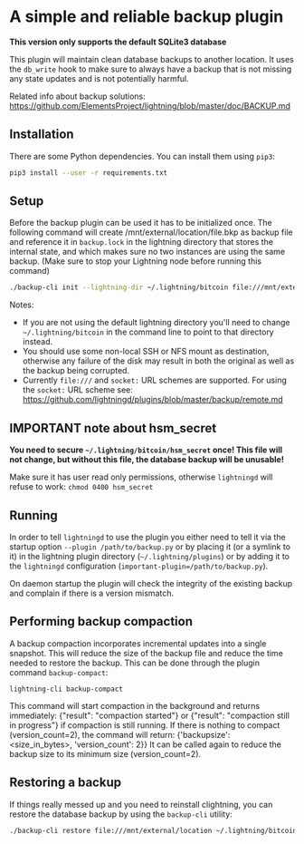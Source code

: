 # A simple and reliable backup plugin

**This version only supports the default SQLite3 database**

This plugin will maintain clean database backups to another location. It uses
the `db_write` hook to make sure to always have a backup that is not missing any
state updates and is not potentially harmful.

Related info about backup solutions: https://github.com/ElementsProject/lightning/blob/master/doc/BACKUP.md

## Installation

There are some Python dependencies. You can install them using `pip3`:

```bash
pip3 install --user -r requirements.txt
```


## Setup

Before the backup plugin can be used it has to be initialized once. The following
command will create /mnt/external/location/file.bkp as backup file and reference it
in `backup.lock` in the lightning directory that stores the internal state, and 
which makes sure no two instances are using the same backup. (Make sure to stop 
your Lightning node before running this command)

```bash
./backup-cli init --lightning-dir ~/.lightning/bitcoin file:///mnt/external/location/file.bkp
```

Notes:
 - If you are not using the default lightning directory you'll need to
   change `~/.lightning/bitcoin` in the command line to point to that
   directory instead.
 - You should use some non-local SSH or NFS mount as destination,
   otherwise any failure of the disk may result in both the original
   as well as the backup being corrupted.
 - Currently `file:///` and `socket:` URL schemes are supported. For using the
   `socket:` URL scheme see: https://github.com/lightningd/plugins/blob/master/backup/remote.md

## IMPORTANT note about hsm_secret

**You need to secure `~/.lightning/bitcoin/hsm_secret` once! This
file will not change, but without this file, the database backup will be
unusable!**

Make sure it has user read only permissions, otherwise `lightningd` will refuse
to work: `chmod 0400 hsm_secret`


## Running

In order to tell `lightningd` to use the plugin you either need to tell it
via the startup option `--plugin /path/to/backup.py` or by placing it (or a
symlink to it) in the lightning plugin directory (`~/.lightning/plugins`) or
by adding it to the `lightningd` configuration (`important-plugin=/path/to/backup.py`).

On daemon startup the plugin will check the integrity of the existing backup
and complain if there is a version mismatch.


## Performing backup compaction

A backup compaction incorporates incremental updates into a single snapshot.
This will reduce the size of the backup file and reduce the time needed to
restore the backup. This can be done through the plugin command `backup-compact`:

```
lightning-cli backup-compact
```

This command will start compaction in the background and returns immediately: {"result": "compaction started"}
or {"result": "compaction still in progress"} if compaction is still running.
If there is nothing to compact (version_count=2), the command will return: {'backupsize': <size_in_bytes>, 'version_count': 2}}
It can be called again to reduce the backup size to its minimum size (version_count=2).

## Restoring a backup

If things really messed up and you need to reinstall clightning, you can
restore the database backup by using the `backup-cli` utility:

```bash
./backup-cli restore file:///mnt/external/location ~/.lightning/bitcoin/lightningd.sqlite3
```
